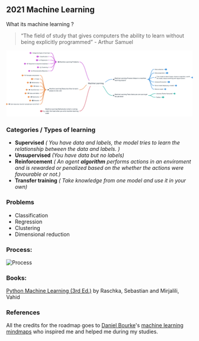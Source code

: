 ##  2021 Machine Learning
What its machine learning ?

> “The field of study that gives computers the ability to learn without
> being explicitly programmed” - Arthur Samuel


![Roadmap](https://raw.githubusercontent.com/mrdbourke/machine-learning-roadmap/master/2020-ml-roadmap-overview.png?token=AD7ZOCOIG7IZXHDL63W6RZK7A3B6I)

### Categories / Types of learning 

 - **Supervised** *( You have data and labels, the model tries to learn the relationship between the 	data and labels. )*
 - **Unsupervised** *(You have data but no labels)*
 - **Reinforcement** *( An agent **algorithm** performs actions in an enviroment and is rewarded or penalized based on the whether the actions were favourable or not.)*
 - **Transfer training** *( Take knowledge from one model and use it in your own)*


### Problems
 - Classification 
 - Regression 
 - Clustering 
 - Dimensional reduction 

### Process:
![Process](https://github.com/pepsm/ML/blob/master/process.png) 

### Books: 

[Python Machine Learning (3rd Ed.)](https://github.com/rasbt/python-machine-learning-book-3rd-edition) by Raschka, Sebastian and Mirjalili, Vahid

### References
All the credits for the roadmap goes to [Daniel Bourke](https://github.com/mrdbourke)'s [machine learning mindmaps](https://github.com/mrdbourke/machine-learning-roadmap) who inspired me and helped me during my studies.
